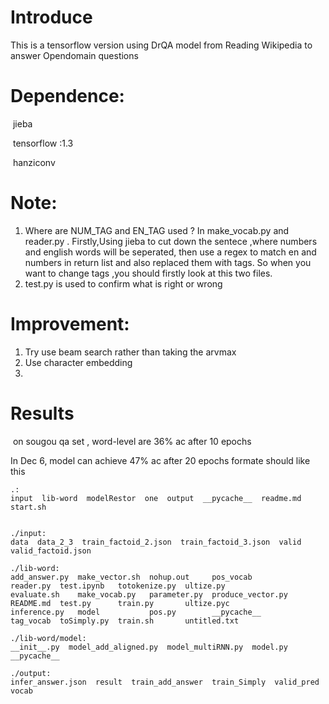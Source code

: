 #  Introduce

This is a tensorflow version using DrQA model from  Reading Wikipedia to answer Opendomain questions

# Dependence:

​	jieba

​	tensorflow :1.3

​	hanziconv

# Note:

1. Where are NUM_TAG and EN_TAG used ?
  In make_vocab.py and  reader.py . Firstly,Using jieba to cut down the sentece ,where numbers and english words will be seperated, then use a regex to match en and numbers  in return list and also replaced them with tags. So when you want to change tags ,you should firstly look at this two files. 
2. test.py is used to confirm what is right or wrong


# Improvement:
1. Try use beam search rather than taking the arvmax
2. Use character embedding
3. ​


# Results 

​	on sougou qa set , word-level are 36% ac after 10 epochs

In Dec 6, model can achieve 47% ac after 20 epochs
formate should like this 

```
.:
input  lib-word  modelRestor  one  output  __pycache__  readme.md  start.sh


./input:
data  data_2_3  train_factoid_2.json  train_factoid_3.json  valid  valid_factoid.json

./lib-word:
add_answer.py  make_vector.sh  nohup.out     pos_vocab          reader.py  test.ipynb   totokenize.py  ultize.py
evaluate.sh    make_vocab.py   parameter.py  produce_vector.py  README.md  test.py      train.py       ultize.pyc
inference.py   model           pos.py        __pycache__        tag_vocab  toSimply.py  train.sh       untitled.txt

./lib-word/model:
__init__.py  model_add_aligned.py  model_multiRNN.py  model.py  __pycache__

./output:
infer_answer.json  result  train_add_answer  train_Simply  valid_pred  vocab


```

